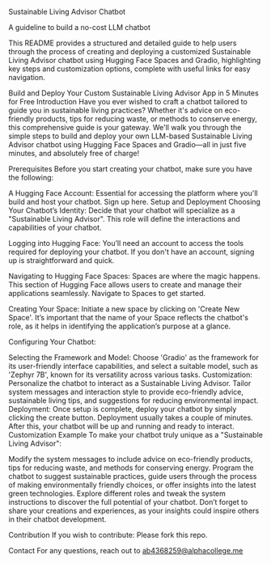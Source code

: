 Sustainable Living Advisor Chatbot

A guideline to build a no-cost LLM chatbot

This README provides a structured and detailed guide to help users through the process of creating and deploying a customized Sustainable Living Advisor chatbot using Hugging Face Spaces and Gradio, highlighting key steps and customization options, complete with useful links for easy navigation.

Build and Deploy Your Custom Sustainable Living Advisor App in 5 Minutes for Free
Introduction
Have you ever wished to craft a chatbot tailored to guide you in sustainable living practices? Whether it's advice on eco-friendly products, tips for reducing waste, or methods to conserve energy, this comprehensive guide is your gateway. We'll walk you through the simple steps to build and deploy your own LLM-based Sustainable Living Advisor chatbot using Hugging Face Spaces and Gradio—all in just five minutes, and absolutely free of charge!

Prerequisites
Before you start creating your chatbot, make sure you have the following:

A Hugging Face Account: Essential for accessing the platform where you'll build and host your chatbot. Sign up here.
Setup and Deployment
Choosing Your Chatbot’s Identity: Decide that your chatbot will specialize as a "Sustainable Living Advisor". This role will define the interactions and capabilities of your chatbot.

Logging into Hugging Face: You’ll need an account to access the tools required for deploying your chatbot. If you don't have an account, signing up is straightforward and quick.

Navigating to Hugging Face Spaces: Spaces are where the magic happens. This section of Hugging Face allows users to create and manage their applications seamlessly. Navigate to Spaces to get started.

Creating Your Space: Initiate a new space by clicking on 'Create New Space'. It’s important that the name of your Space reflects the chatbot's role, as it helps in identifying the application’s purpose at a glance.

Configuring Your Chatbot:

Selecting the Framework and Model: Choose 'Gradio' as the framework for its user-friendly interface capabilities, and select a suitable model, such as 'Zephyr 7B', known for its versatility across various tasks.
Customization: Personalize the chatbot to interact as a Sustainable Living Advisor. Tailor system messages and interaction style to provide eco-friendly advice, sustainable living tips, and suggestions for reducing environmental impact.
Deployment: Once setup is complete, deploy your chatbot by simply clicking the create button. Deployment usually takes a couple of minutes. After this, your chatbot will be up and running and ready to interact.
Customization Example
To make your chatbot truly unique as a "Sustainable Living Advisor":

Modify the system messages to include advice on eco-friendly products, tips for reducing waste, and methods for conserving energy.
Program the chatbot to suggest sustainable practices, guide users through the process of making environmentally friendly choices, or offer insights into the latest green technologies.
Explore different roles and tweak the system instructions to discover the full potential of your chatbot. Don’t forget to share your creations and experiences, as your insights could inspire others in their chatbot development.

Contribution
If you wish to contribute: Please fork this repo.

Contact
For any questions, reach out to ab4368259@alphacollege.me

